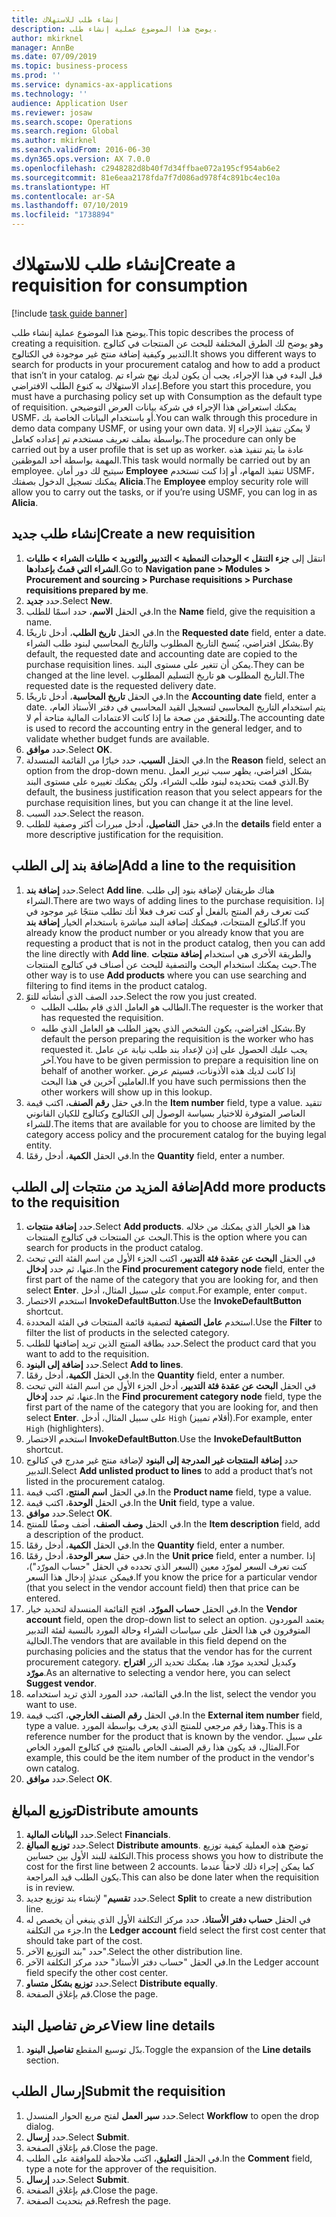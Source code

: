 ```yaml
---
title: إنشاء طلب للاستهلاك
description: يوضح هذا الموضوع عملية إنشاء طلب.
author: mkirknel
manager: AnnBe
ms.date: 07/09/2019
ms.topic: business-process
ms.prod: ''
ms.service: dynamics-ax-applications
ms.technology: ''
audience: Application User
ms.reviewer: josaw
ms.search.scope: Operations
ms.search.region: Global
ms.author: mkirknel
ms.search.validFrom: 2016-06-30
ms.dyn365.ops.version: AX 7.0.0
ms.openlocfilehash: c2948282d8b40f7d34ffbae072a195cf954ab6e2
ms.sourcegitcommit: 81e6eaa2178fda7f7d086ad978f4c891bc4ec10a
ms.translationtype: HT
ms.contentlocale: ar-SA
ms.lasthandoff: 07/10/2019
ms.locfileid: "1738894"
---
```

# <a name="create-a-requisition-for-consumption"></a><span data-ttu-id="5d728-103">إنشاء طلب للاستهلاك</span><span class="sxs-lookup"><span data-stu-id="5d728-103">Create a requisition for consumption</span></span>

[!include [task guide banner](../../includes/task-guide-banner.md)]

<span data-ttu-id="5d728-104">يوضح هذا الموضوع عملية إنشاء طلب.</span><span class="sxs-lookup"><span data-stu-id="5d728-104">This topic describes the process of creating a requisition.</span></span> <span data-ttu-id="5d728-105">وهو يوضح لك الطرق المختلفة للبحث عن المنتجات في كتالوج التدبير وكيفية إضافة منتج غير موجودة في الكتالوج.</span><span class="sxs-lookup"><span data-stu-id="5d728-105">It shows you different ways to search for products in your procurement catalog and how to add a product that isn’t in your catalog.</span></span> <span data-ttu-id="5d728-106">قبل البدء في هذا الإجراء، يجب أن يكون لديك نهج شراء تم إعداد الاستهلاك به كنوع الطلب الافتراضي.</span><span class="sxs-lookup"><span data-stu-id="5d728-106">Before you start this procedure, you must have a purchasing policy set up with Consumption as the default type of requisition.</span></span> <span data-ttu-id="5d728-107">يمكنك استعراض هذا الإجراء في شركة بيانات العرض التوضيحي USMF، أو باستخدام البيانات الخاصة بك.</span><span class="sxs-lookup"><span data-stu-id="5d728-107">You can walk through this procedure in demo data company USMF, or using your own data.</span></span> <span data-ttu-id="5d728-108">لا يمكن تنفيذ الإجراء إلا بواسطة بملف تعريف مستخدم تم إعداده كعامل.</span><span class="sxs-lookup"><span data-stu-id="5d728-108">The procedure can only be carried out by a user profile that is set up as worker.</span></span> <span data-ttu-id="5d728-109">عادة ما يتم تنفيذ هذه المهمة بواسطة أحد الموظفين.</span><span class="sxs-lookup"><span data-stu-id="5d728-109">This task would normally be carried out by an employee.</span></span> <span data-ttu-id="5d728-110">سيتيح لك دور أمان **Employee** تنفيذ المهام، أو إذا كنت تستخدم USMF، يمكنك تسجيل الدخول بصفتك **Alicia**.</span><span class="sxs-lookup"><span data-stu-id="5d728-110">The **Employee** employ security role will allow you to carry out the tasks, or if you’re using USMF, you can log in as **Alicia**.</span></span>


## <a name="create-a-new-requisition"></a><span data-ttu-id="5d728-111">إنشاء طلب جديد</span><span class="sxs-lookup"><span data-stu-id="5d728-111">Create a new requisition</span></span>
1. <span data-ttu-id="5d728-112">انتقل إلى **جزء التنقل > الوحدات النمطية > التدبير والتوريد‬ > طلبات الشراء > طلبات الشراء التي قمتُ بإعدادها‬**.</span><span class="sxs-lookup"><span data-stu-id="5d728-112">Go to **Navigation pane > Modules > Procurement and sourcing > Purchase requisitions > Purchase requisitions prepared by me**.</span></span>
2. <span data-ttu-id="5d728-113">حدد **جديد**.</span><span class="sxs-lookup"><span data-stu-id="5d728-113">Select **New**.</span></span>
3. <span data-ttu-id="5d728-114">في الحقل **الاسم**، حدد اسمًا للطلب.</span><span class="sxs-lookup"><span data-stu-id="5d728-114">In the **Name** field, give the requisition a name.</span></span>
4. <span data-ttu-id="5d728-115">في الحقل **تاريخ الطلب**، أدخل تاريخًا.</span><span class="sxs-lookup"><span data-stu-id="5d728-115">In the **Requested date** field, enter a date.</span></span> <span data-ttu-id="5d728-116">بشكل افتراضي، يُنسخ التاريخ المطلوب والتاريخ المحاسبي لبنود طلب الشراء.</span><span class="sxs-lookup"><span data-stu-id="5d728-116">By default, the requested date and accounting date are copied to the purchase requisition lines.</span></span> <span data-ttu-id="5d728-117">يمكن أن تتغير على مستوى البند.</span><span class="sxs-lookup"><span data-stu-id="5d728-117">They can be changed at the line level.</span></span> <span data-ttu-id="5d728-118">التاريخ المطلوب هو تاريخ التسليم المطلوب.</span><span class="sxs-lookup"><span data-stu-id="5d728-118">The requested date is the requested delivery date.</span></span>  
5. <span data-ttu-id="5d728-119">في الحقل **تاريخ المحاسبة**، أدخل تاريخًا.</span><span class="sxs-lookup"><span data-stu-id="5d728-119">In the **Accounting date** field, enter a date.</span></span> <span data-ttu-id="5d728-120">يتم استخدام التاريخ المحاسبي لتسجيل القيد المحاسبي في دفتر الأستاذ العام، وللتحقق من صحة ما إذا كانت الاعتمادات المالية متاحة أم لا.</span><span class="sxs-lookup"><span data-stu-id="5d728-120">The accounting date is used to record the accounting entry in the general ledger, and to validate whether budget funds are available.</span></span>  
6. <span data-ttu-id="5d728-121">حدد **موافق**.</span><span class="sxs-lookup"><span data-stu-id="5d728-121">Select **OK**.</span></span>
7. <span data-ttu-id="5d728-122">في الحقل **السبب**، حدد خيارًا من القائمة المنسدلة.</span><span class="sxs-lookup"><span data-stu-id="5d728-122">In the **Reason** field, select an option from the drop-down menu.</span></span> <span data-ttu-id="5d728-123">بشكل افتراضي، يظهر سبب تبرير العمل الذي قمت بتحديده لبنود طلب الشراء، ولكن يمكنك تغييره على مستوى البند.</span><span class="sxs-lookup"><span data-stu-id="5d728-123">By default, the business justification reason that you select appears for the purchase requisition lines, but you can change it at the line level.</span></span>  
8. <span data-ttu-id="5d728-124">حدد السبب.</span><span class="sxs-lookup"><span data-stu-id="5d728-124">Select the reason.</span></span>
9. <span data-ttu-id="5d728-125">في حقل **التفاصيل**، أدخل مبررات أكثر وصفية للطلب.</span><span class="sxs-lookup"><span data-stu-id="5d728-125">In the **details** field enter a more descriptive justification for the requisition.</span></span>

## <a name="add-a-line-to-the-requisition"></a><span data-ttu-id="5d728-126">إضافة بند إلى الطلب</span><span class="sxs-lookup"><span data-stu-id="5d728-126">Add a line to the requisition</span></span>
1. <span data-ttu-id="5d728-127">حدد **إضافة بند**.</span><span class="sxs-lookup"><span data-stu-id="5d728-127">Select **Add line**.</span></span> <span data-ttu-id="5d728-128">هناك طريقتان لإضافة بنود إلى طلب الشراء.</span><span class="sxs-lookup"><span data-stu-id="5d728-128">There are two ways of adding lines to the purchase requisition.</span></span> <span data-ttu-id="5d728-129">إذا كنت تعرف رقم المنتج بالفعل أو كنت تعرف فعلا أنك تطلب منتجًا غير موجود في كتالوج المنتجات، فيمكنك إضافة البند مباشرة باستخدام الخيار **إضافة بند**.</span><span class="sxs-lookup"><span data-stu-id="5d728-129">If you already know the product number or you already know that you are requesting a product that is not in the product catalog, then you can add the line directly with **Add line**.</span></span> <span data-ttu-id="5d728-130">والطريقة الأخرى هي استخدام **إضافة منتجات** حيث يمكنك استخدام البحث والتصفية للبحث عن أصناف في كتالوج المنتجات.</span><span class="sxs-lookup"><span data-stu-id="5d728-130">The other way is to use **Add products** where you can use searching and filtering to find items in the product catalog.</span></span>    
2. <span data-ttu-id="5d728-131">حدد الصف الذي أنشأته للتوّ.</span><span class="sxs-lookup"><span data-stu-id="5d728-131">Select the row you just created.</span></span>
    - <span data-ttu-id="5d728-132">الطالب هو العامل الذي قام بطلب الطلب.</span><span class="sxs-lookup"><span data-stu-id="5d728-132">The requester is the worker that has requested the requisition.</span></span>   
    - <span data-ttu-id="5d728-133">بشكل افتراضي، يكون الشخص الذي يجهز الطلب هو العامل الذي طلبه.</span><span class="sxs-lookup"><span data-stu-id="5d728-133">By default the person preparing the requisition is the worker who has requested it.</span></span> <span data-ttu-id="5d728-134">يجب عليك الحصول على إذن لإعداد بند طلب نيابة عن عامل آخر.</span><span class="sxs-lookup"><span data-stu-id="5d728-134">You have to be given permission to prepare a requisition line on behalf of another worker.</span></span> <span data-ttu-id="5d728-135">إذا كانت لديك هذه الأذونات، فسيتم عرض العاملين آخرين في هذا البحث.</span><span class="sxs-lookup"><span data-stu-id="5d728-135">If you have such permissions then the other workers will show up in this lookup.</span></span>  
3. <span data-ttu-id="5d728-136">في حقل **رقم الصنف**، اكتب قيمة.</span><span class="sxs-lookup"><span data-stu-id="5d728-136">In the **Item number** field, type a value.</span></span> <span data-ttu-id="5d728-137">تتقيد العناصر المتوفرة للاختيار بسياسة الوصول إلى الكتالوج وكتالوج للكيان القانوني للشراء.</span><span class="sxs-lookup"><span data-stu-id="5d728-137">The items that are available for you to choose are limited by the category access policy and the procurement catalog for the buying legal entity.</span></span>   
4. <span data-ttu-id="5d728-138">في الحقل **الكمية**، أدخل رقمًا.</span><span class="sxs-lookup"><span data-stu-id="5d728-138">In the **Quantity** field, enter a number.</span></span>

## <a name="add-more-products-to-the-requisition"></a><span data-ttu-id="5d728-139">إضافة المزيد من منتجات إلى الطلب</span><span class="sxs-lookup"><span data-stu-id="5d728-139">Add more products to the requisition</span></span>
1. <span data-ttu-id="5d728-140">حدد **إضافة منتجات**.</span><span class="sxs-lookup"><span data-stu-id="5d728-140">Select **Add products**.</span></span> <span data-ttu-id="5d728-141">هذا هو الخيار الذي يمكنك من خلاله البحث عن المنتجات في كتالوج المنتجات.</span><span class="sxs-lookup"><span data-stu-id="5d728-141">This is the option where you can search for products in the product catalog.</span></span>    
2. <span data-ttu-id="5d728-142">في الحقل **البحث عن عقدة فئة التدبير**، اكتب الجزء الأول من اسم الفئة التي تبحث عنها، ثم حدد **إدخال**.</span><span class="sxs-lookup"><span data-stu-id="5d728-142">In the **Find procurement category node** field, enter the first part of the name of the category that you are looking for, and then select **Enter**.</span></span> <span data-ttu-id="5d728-143">على سبيل المثال، أدخل `comput`.</span><span class="sxs-lookup"><span data-stu-id="5d728-143">For example, enter `comput`.</span></span>  
3. <span data-ttu-id="5d728-144">استخدم الاختصار **InvokeDefaultButton**.</span><span class="sxs-lookup"><span data-stu-id="5d728-144">Use the **InvokeDefaultButton** shortcut.</span></span>
4. <span data-ttu-id="5d728-145">استخدم **عامل التصفية** لتصفية قائمة المنتجات في الفئة المحددة.</span><span class="sxs-lookup"><span data-stu-id="5d728-145">Use the **Filter** to filter the list of products in the selected category.</span></span>
5. <span data-ttu-id="5d728-146">حدد بطاقة المنتج الذين تريد إضافتها للطلب.</span><span class="sxs-lookup"><span data-stu-id="5d728-146">Select the product card that you want to add to the requisition.</span></span>
6. <span data-ttu-id="5d728-147">حدد **إضافة إلى البنود**.</span><span class="sxs-lookup"><span data-stu-id="5d728-147">Select **Add to lines**.</span></span>
7. <span data-ttu-id="5d728-148">في الحقل **الكمية**، أدخل رقمًا.</span><span class="sxs-lookup"><span data-stu-id="5d728-148">In the **Quantity** field, enter a number.</span></span>
8. <span data-ttu-id="5d728-149">في الحقل **البحث عن عقدة فئة التدبير**، أدخل الجزء الأول من اسم الفئة التي تبحث عنها، ثم حدد **إدخال**.</span><span class="sxs-lookup"><span data-stu-id="5d728-149">In the **Find procurement category node** field, type the first part of the name of the category that you are looking for, and then select **Enter**.</span></span> <span data-ttu-id="5d728-150">على سبيل المثال، أدخل `High` (أقلام تمييز).</span><span class="sxs-lookup"><span data-stu-id="5d728-150">For example, enter `High` (highlighters).</span></span>  
9. <span data-ttu-id="5d728-151">استخدم الاختصار **InvokeDefaultButton**.</span><span class="sxs-lookup"><span data-stu-id="5d728-151">Use the **InvokeDefaultButton** shortcut.</span></span>
10. <span data-ttu-id="5d728-152">حدد **إضافة المنتجات غير المدرجة إلى البنود‬** لإضافة منتج غير مدرج في كتالوج التدبير.</span><span class="sxs-lookup"><span data-stu-id="5d728-152">Select **Add unlisted product to lines** to add a product that’s not listed in the procurement catalog.</span></span>
11. <span data-ttu-id="5d728-153">في الحقل **اسم المنتج**، اكتب قيمة.</span><span class="sxs-lookup"><span data-stu-id="5d728-153">In the **Product name** field, type a value.</span></span>
12. <span data-ttu-id="5d728-154">في الحقل **الوحدة**، اكتب قيمة.</span><span class="sxs-lookup"><span data-stu-id="5d728-154">In the **Unit** field, type a value.</span></span>
13. <span data-ttu-id="5d728-155">حدد **موافق**.</span><span class="sxs-lookup"><span data-stu-id="5d728-155">Select **OK**.</span></span>
14. <span data-ttu-id="5d728-156">في الحقل **وصف الصنف**، أضف وصفًا للمنتج.</span><span class="sxs-lookup"><span data-stu-id="5d728-156">In the **Item description** field, add a description of the product.</span></span>
15. <span data-ttu-id="5d728-157">في الحقل **الكمية**، أدخل رقمًا.</span><span class="sxs-lookup"><span data-stu-id="5d728-157">In the **Quantity** field, enter a number.</span></span>
16. <span data-ttu-id="5d728-158">في حقل **سعر الوحدة**، أدخل رقمًا.</span><span class="sxs-lookup"><span data-stu-id="5d728-158">In the **Unit price** field, enter a number.</span></span> <span data-ttu-id="5d728-159">إذا كنت تعرف السعر لمورّد معين (السعر الذي تحدده في الحقل "حساب المورّد")، فيمكن عندئذٍ إدخال هذا السعر.</span><span class="sxs-lookup"><span data-stu-id="5d728-159">If you know the price for a particular vendor (that you select in the vendor account field) then that price can be entered.</span></span>   
17. <span data-ttu-id="5d728-160">في الحقل **حساب المورّد‬**، افتح القائمة المنسدلة لتحديد خيار.</span><span class="sxs-lookup"><span data-stu-id="5d728-160">In the **Vendor account** field, open the drop-down list to select an option.</span></span> <span data-ttu-id="5d728-161">يعتمد الموردون المتوفرون في هذا الحقل على سياسات الشراء وحالة المورد بالنسبة لفئة التدبير الحالية.</span><span class="sxs-lookup"><span data-stu-id="5d728-161">The vendors that are available in this field depend on the purchasing policies and the status that the vendor has for the current procurement category.</span></span> <span data-ttu-id="5d728-162">وكبديل لتحديد مورّد هنا، يمكنك تحديد الزر **اقتراح مورّد**.</span><span class="sxs-lookup"><span data-stu-id="5d728-162">As an alternative to selecting a vendor here, you can select **Suggest vendor**.</span></span>    
18. <span data-ttu-id="5d728-163">في القائمة، حدد المورد الذي تريد استخدامه.</span><span class="sxs-lookup"><span data-stu-id="5d728-163">In the list, select the vendor you want to use.</span></span>
19. <span data-ttu-id="5d728-164">في الحقل **رقم الصنف الخارجي**، اكتب قيمة.</span><span class="sxs-lookup"><span data-stu-id="5d728-164">In the **External item number** field, type a value.</span></span> <span data-ttu-id="5d728-165">وهذا رقم مرجعي للمنتج الذي يعرف بواسطة المورد.</span><span class="sxs-lookup"><span data-stu-id="5d728-165">This is a reference number for the product that is known by the vendor.</span></span> <span data-ttu-id="5d728-166">على سبيل المثال، قد يكون هذا رقم الصنف الخاص بالمنتج في كتالوج المورد الخاص.</span><span class="sxs-lookup"><span data-stu-id="5d728-166">For example, this could be the item number of the product in the vendor's own catalog.</span></span>  
20. <span data-ttu-id="5d728-167">حدد **موافق**.</span><span class="sxs-lookup"><span data-stu-id="5d728-167">Select **OK**.</span></span>

## <a name="distribute-amounts"></a><span data-ttu-id="5d728-168">توزيع المبالغ</span><span class="sxs-lookup"><span data-stu-id="5d728-168">Distribute amounts</span></span>
1. <span data-ttu-id="5d728-169">حدد **البيانات المالية**.</span><span class="sxs-lookup"><span data-stu-id="5d728-169">Select **Financials**.</span></span>
2. <span data-ttu-id="5d728-170">حدد **توزيع المبالغ**.</span><span class="sxs-lookup"><span data-stu-id="5d728-170">Select **Distribute amounts**.</span></span> <span data-ttu-id="5d728-171">توضح هذه العملية كيفية توزيع التكلفة للبند الأول بين حسابين.</span><span class="sxs-lookup"><span data-stu-id="5d728-171">This process shows you how to distribute the cost for the first line between 2 accounts.</span></span> <span data-ttu-id="5d728-172">كما يمكن إجراء ذلك لاحقاً عندما يكون الطلب قيد المراجعة.</span><span class="sxs-lookup"><span data-stu-id="5d728-172">This can also be done later when the requisition is in review.</span></span>  
3. <span data-ttu-id="5d728-173">حدد **تقسيم**" لإنشاء بند توزيع جديد.</span><span class="sxs-lookup"><span data-stu-id="5d728-173">Select **Split** to create a new distribution line.</span></span>
4. <span data-ttu-id="5d728-174">في الحقل **حساب دفتر الأستاذ**، حدد مركز التكلفة الأول الذي ينبغي أن يخصص له جزء من التكلفة.</span><span class="sxs-lookup"><span data-stu-id="5d728-174">In the **Ledger account** field select the first cost center that should take part of the cost.</span></span>
5. <span data-ttu-id="5d728-175">حدد "بند التوزيع الآخر".</span><span class="sxs-lookup"><span data-stu-id="5d728-175">Select the other distribution line.</span></span>
6. <span data-ttu-id="5d728-176">في الحقل "حساب دفتر الأستاذ" حدد مركز التكلفة الآخر.</span><span class="sxs-lookup"><span data-stu-id="5d728-176">In the Ledger account field specify the other cost center.</span></span>
7. <span data-ttu-id="5d728-177">حدد **توزيع بشكل متساو**.</span><span class="sxs-lookup"><span data-stu-id="5d728-177">Select **Distribute equally**.</span></span>
8. <span data-ttu-id="5d728-178">قم بإغلاق الصفحة.</span><span class="sxs-lookup"><span data-stu-id="5d728-178">Close the page.</span></span>

## <a name="view-line-details"></a><span data-ttu-id="5d728-179">عرض تفاصيل البند</span><span class="sxs-lookup"><span data-stu-id="5d728-179">View line details</span></span>
1. <span data-ttu-id="5d728-180">بدّل توسيع المقطع **تفاصيل البنود**‬.</span><span class="sxs-lookup"><span data-stu-id="5d728-180">Toggle the expansion of the **Line details** section.</span></span>

## <a name="submit-the-requisition"></a><span data-ttu-id="5d728-181">إرسال الطلب</span><span class="sxs-lookup"><span data-stu-id="5d728-181">Submit the requisition</span></span>
1. <span data-ttu-id="5d728-182">حدد **سير العمل** لفتح مربع الحوار المنسدل.</span><span class="sxs-lookup"><span data-stu-id="5d728-182">Select **Workflow** to open the drop dialog.</span></span>
2. <span data-ttu-id="5d728-183">حدد **إرسال**.</span><span class="sxs-lookup"><span data-stu-id="5d728-183">Select **Submit**.</span></span>
3. <span data-ttu-id="5d728-184">قم بإغلاق الصفحة.</span><span class="sxs-lookup"><span data-stu-id="5d728-184">Close the page.</span></span>
4. <span data-ttu-id="5d728-185">في الحقل **التعليق**، اكتب ملاحظة للموافقة على الطلب.</span><span class="sxs-lookup"><span data-stu-id="5d728-185">In the **Comment** field, type a note for the approver of the requisition.</span></span>
5. <span data-ttu-id="5d728-186">حدد **إرسال**.</span><span class="sxs-lookup"><span data-stu-id="5d728-186">Select **Submit**.</span></span>
6. <span data-ttu-id="5d728-187">قم بإغلاق الصفحة.</span><span class="sxs-lookup"><span data-stu-id="5d728-187">Close the page.</span></span>
7. <span data-ttu-id="5d728-188">قم بتحديث الصفحة.</span><span class="sxs-lookup"><span data-stu-id="5d728-188">Refresh the page.</span></span>

